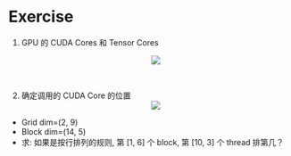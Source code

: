 &emsp;
# Exercise

1. GPU 的 CUDA Cores 和 Tensor Cores

    <div align=center>
        <image src="imgs/nvidia-ampere-ga100-block-diagram.jpg" width=>
    </div>


&emsp;

2. 确定调用的 CUDA Core 的位置
    <div align=center>
        <image src="imgs/gpu.png" width=>
    </div>
- Grid dim=(2, 9)
- Block dim=(14, 5)
- 求: 如果是按行排列的规则, 第 [1, 6] 个 block, 第 [10, 3] 个 thread 排第几？